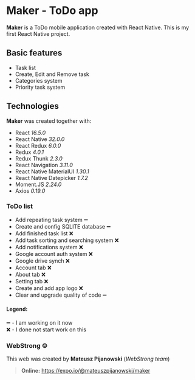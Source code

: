 # Maker - ToDo app

**Maker** is a ToDo mobile application created with React Native.
This is my first React Native project.

## Basic features  
  
- Task list
- Create, Edit and Remove task
- Categories system
- Priority task system

## Technologies  
**Maker** was created together with:  
  
- React <i>16.5.0</i>
- React Native <i>32.0.0</i>
- React Redux <i>6.0.0</i>  
- Redux <i>4.0.1</i>  
- Redux Thunk <i>2.3.0</i>  
- React Navigation <i>3.11.0</i>  
- React Native MaterialUI <i>1.30.1</i>  
- React Native Datepicker <i>1.7.2</i>  
- Moment.JS <i>2.24.0</i>
- Axios <i>0.19.0</i>

### ToDo list

- Add repeating task system :heavy_minus_sign:
- Create and config SQLITE database :heavy_minus_sign:
- Add finished task list :x:
- Add task sorting and searching system :x:
- Add notifications system :x:
- Google account auth system :x:
- Google drive synch :x:
- Account tab :x:
- About tab :x:
- Setting tab :x:
- Create and add app logo :x:
- Clear and upgrade quality of code :heavy_minus_sign:

#### Legend:
:heavy_minus_sign: - I am working on it now \
:x: - I done not start work on this

### WebStrong &copy;  
  
This web was created by **Mateusz Pijanowski** (<i>WebStrong team</i>) <br />
> **Online:** https://expo.io/@mateuszpijanowski/maker
